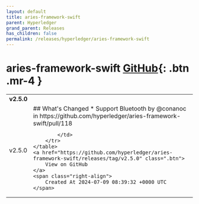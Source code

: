 ```yaml
---
layout: default
title: aries-framework-swift
parent: Hyperledger
grand_parent: Releases
has_children: false
permalink: /releases/hyperledger/aries-framework-swift
---
```


# aries-framework-swift <span class="fs-3 right-align">[GitHub](https://github.com/hyperledger/aries-framework-swift){: .btn .mr-4 }</span>


<div>
    <table>
        <tr>
            <td colspan="2">
                <b>
                    v2.5.0
                </b>
            </td>
        </tr>
        <tr>
            <td>
                <span class="chip">
                    v2.5.0
                </span>
            </td>
            <td>
                ## What's Changed
* Support Bluetooth by @conanoc in https://github.com/hyperledger/aries-framework-swift/pull/118

            </td>
        </tr>
    </table>
    <a href="https://github.com/hyperledger/aries-framework-swift/releases/tag/v2.5.0" class=".btn">
        View on GitHub
    </a>
    <span class="right-align">
        Created At 2024-07-09 08:39:32 +0000 UTC
    </span>
</div>

